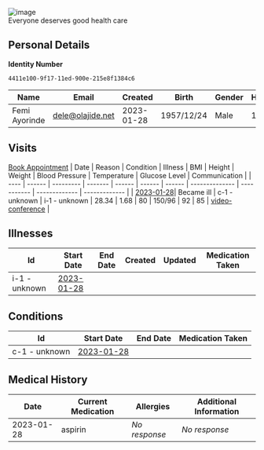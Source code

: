 
![image](https://user-images.githubusercontent.com/110731/191966461-b80f054f-0bb3-41b5-b549-10c34c46387b.png)  
Everyone deserves good health care

## Personal Details

**Identity Number**
````
4411e100-9f17-11ed-900e-215e8f1384c6  
````

| Name | Email | Created | Birth | Gender | Height |
| ---- | ----- | ------- | ----- | ------ | ------ |
| Femi Ayorinde| <dele@olajide.net> | 2023-01-28   | 1957/12/24| Male | 1.68 |

## Visits
[Book Appointment](https://github.com/project-deserve/clinic-alpha-one/issues/new?assignees=&labels=appointment&template=book-appointment.yml)
| Date | Reason | Condition | Illness | BMI    | Height | Weight | Blood Pressure | Temperature | Glucose Level | Communication | 
| ---- | ------ | --------- | ------- | ------ | ------ | ------ | -------------- | ----------- | ------------- | ------------- | 
| <a href="https://github.com/project-deserve/clinic-alpha-one/issues/102">2023-01-28</a>| Became ill | c-1 - unknown    | i-1 - unknown  | 28.34 | 1.68 | 80 | 150/96          | 92       | 85         | [video-conference](https://pade.chat:5443/ofmeet/4411e100-9f17-11ed-900e-215e8f1384c6-102)       | 

## Illnesses

| Id    | Start Date | End Date | Created | Updated | Medication Taken | 
| ---   | ---------- | -------- | ------- | ------- | ---------------- | 
| i-1 - unknown| <a href="https://github.com/project-deserve/clinic-alpha-one/issues/102">2023-01-28</a>      |          |         |         |                  | 

## Conditions

| Id    | Start Date | End Date | Medication Taken | 
| ---   | ---------- | -------- | ---------------- | 
| c-1 - unknown| <a href="https://github.com/project-deserve/clinic-alpha-one/issues/102">2023-01-28</a>      |          |                  | 

## Medical History

| Date  | Current Medication | Allergies | Additional Information | 
| ----- | ------------------ | --------- | ---------------------- | 
| 2023-01-28| aspirin              | *No response*    |  *No response*               | 
